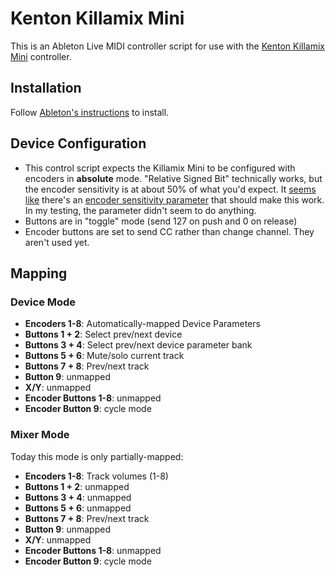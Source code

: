 # Kenton Killamix Mini

This is an Ableton Live MIDI controller script for use with the [Kenton Killamix Mini](https://kentonuk.com/product/killamix-mini/) controller.

## Installation

Follow [Ableton's instructions](https://help.ableton.com/hc/en-us/articles/209072009-Installing-third-party-remote-scripts) to install.

## Device Configuration

- This control script expects the Killamix Mini to be configured with encoders in **absolute** mode. "Relative Signed Bit" technically works, but the encoder sensitivity is at about 50% of what you'd expect. It [seems like](https://github.com/gluon/AbletonLive11_MIDIRemoteScripts/blob/b28d806ee359002b9d0f1cd58ea55a869e42371a/ableton/v3/control_surface/elements/encoder.py#L9) there's an [encoder sensitivity parameter](https://github.com/gluon/AbletonLive11_MIDIRemoteScripts/blob/b28d806ee359002b9d0f1cd58ea55a869e42371a/ableton/v2/control_surface/elements/encoder.py#L86) that should make this work. In my testing, the parameter didn't seem to do anything.
- Buttons are in "toggle" mode (send 127 on push and 0 on release)
- Encoder buttons are set to send CC rather than change channel. They aren't used yet.

## Mapping

### Device Mode

- **Encoders 1-8**: Automatically-mapped Device Parameters
- **Buttons 1 + 2**: Select prev/next device
- **Buttons 3 + 4**: Select prev/next device parameter bank
- **Buttons 5 + 6**: Mute/solo current track
- **Buttons 7 + 8**: Prev/next track
- **Button 9**: unmapped
- **X/Y**: unmapped
- **Encoder Buttons 1-8**: unmapped
- **Encoder Button 9**: cycle mode

### Mixer Mode

Today this mode is only partially-mapped:

- **Encoders 1-8**: Track volumes (1-8)
- **Buttons 1 + 2**: unmapped
- **Buttons 3 + 4**: unmapped
- **Buttons 5 + 6**: unmapped
- **Buttons 7 + 8**: Prev/next track
- **Button 9**: unmapped
- **X/Y**: unmapped
- **Encoder Buttons 1-8**: unmapped
- **Encoder Button 9**: cycle mode
